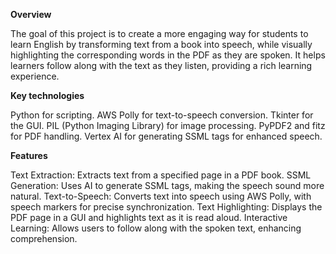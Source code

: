 **Overview**

The goal of this project is to create a more engaging way for students to learn English by transforming text from a book into speech, while visually highlighting the corresponding words in the PDF as they are spoken. It helps learners follow along with the text as they listen, providing a rich learning experience.

**Key technologies**

Python for scripting.
AWS Polly for text-to-speech conversion.
Tkinter for the GUI.
PIL (Python Imaging Library) for image processing.
PyPDF2 and fitz for PDF handling.
Vertex AI for generating SSML tags for enhanced speech.

**Features**

Text Extraction: Extracts text from a specified page in a PDF book.
SSML Generation: Uses AI to generate SSML tags, making the speech sound more natural.
Text-to-Speech: Converts text into speech using AWS Polly, with speech markers for precise synchronization.
Text Highlighting: Displays the PDF page in a GUI and highlights text as it is read aloud.
Interactive Learning: Allows users to follow along with the spoken text, enhancing comprehension.

